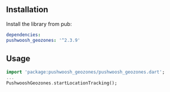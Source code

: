 ## Installation

Install the library from pub:

```yaml
dependencies:
pushwoosh_geozones: '^2.3.9'
```

## Usage
```dart
import 'package:pushwoosh_geozones/pushwoosh_geozones.dart';
...
PushwooshGeozones.startLocationTracking();
```
